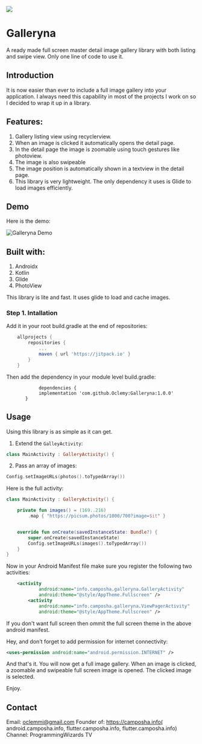 ![](https://jitpack.io/v/Oclemy/Galleryna.svg)

# Galleryna
A ready made full screen master detail image gallery library with both listing and swipe view. Only one line of code to use it.


## Introduction
It is now easier than ever to include a full image gallery into your application. I always need this capability in most of the projects 
I work on so I decided to wrap it up in a library.

## Features:

1. Gallery listing view using recyclerview.
2. When an image is clicked it automatically opens the detail page.
3. In the detail page the image is zoomable using touch gestures like photoview.
4. The image is also swipeable
5. The image position is automatically shown in a textview in the detail page.
6. This library is very lightweight. The only dependency it uses is Glide to load images efficiently.

## Demo
Here is the demo:

![Galleryna Demo](galleryna_demo.gif)

## Built with:
1. Androidx
2. Kotlin
3. Glide
4. PhotoView

This library is lite and fast. It uses glide to load and cache images.

### Step 1. Intallation
Add it in your root build.gradle at the end of repositories:

```groovy
	allprojects {
		repositories {
			...
			maven { url 'https://jitpack.io' }
		}
	}
```
Then add the dependency in your module level build.gradle:
```
            dependencies {
	        implementation 'com.github.Oclemy:Galleryna:1.0.0'
	   }
```

## Usage

Using this library is as simple as it can get. 

1. Extend the `GalleyActivity`:

```kotlin
class MainActivity : GalleryActivity() {
```

2. Pass an array of images:

```kotlin
Config.setImageURLs(photos().toTypedArray())
```

Here is the full activity:
```kotlin
class MainActivity : GalleryActivity() {

    private fun images() = (169..216)
        .map { "https://picsum.photos/1000/700?image=$it" }


    override fun onCreate(savedInstanceState: Bundle?) {
        super.onCreate(savedInstanceState)
        Config.setImageURLs(images().toTypedArray())
    }
}
```

Now in your Android Manifest file make sure you register the following two activities:

```xml
 	<activity
            android:name="info.camposha.galleryna.GalleryActivity"
            android:theme="@style/AppTheme.Fullscreen" />
        <activity
            android:name="info.camposha.galleryna.ViewPagerActivity"
            android:theme="@style/AppTheme.Fullscreen" />
```
If you don't want full screen then ommit the full screen theme in the above android manifest.

Hey, and don't forget to add permission for internet connectivity:

```xml
<uses-permission android:name="android.permission.INTERNET" />
```


And that's it. You will now get a full image gallery. When an image is clicked, a zoomable and swipeable full screen image is opened. The clicked image is selected.

Enjoy.

## Contact
 Email: oclemmi@gmail.com
 Founder of: https://camposha.info( android.camposha.info, flutter.camposha.info, flutter.camposha.info)
 Channel: ProgrammingWizards TV

